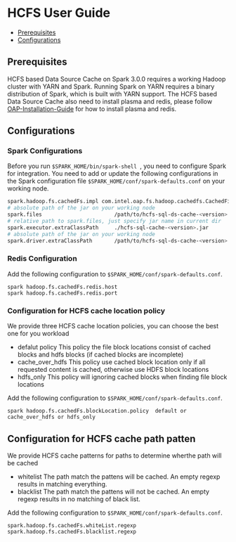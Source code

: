 # HCFS User Guide

* [Prerequisites](#prerequisites)
* [Configurations](#configuration)

## Prerequisites

HCFS based Data Source Cache on Spark 3.0.0 requires a working Hadoop cluster with YARN and Spark. Running Spark on YARN requires a binary distribution of Spark, which is built with YARN support. The HCFS based Data Source Cache also need to install plasma and redis, please follow [OAP-Installation-Guide](OAP-Installation-Guide.md) for how to install plasma and redis.

## Configurations

### Spark Configurations

Before you run `$SPARK_HOME/bin/spark-shell `, you need to configure Spark for integration. You need to add or update the following configurations in the Spark configuration file `$SPARK_HOME/conf/spark-defaults.conf` on your working node.

```bash
spark.hadoop.fs.cachedFs.impl com.intel.oap.fs.hadoop.cachedfs.CachedFileSystem
# absolute path of the jar on your working node
spark.files                       /path/to/hcfs-sql-ds-cache-<version>.jar
# relative path to spark.files, just specify jar name in current dir
spark.executor.extraClassPath     ./hcfs-sql-cache-<version>.jar
# absolute path of the jar on your working node
spark.driver.extraClassPath       /path/to/hcfs-sql-ds-cache-<version>.jar
```

### Redis Configuration

Add the following configuration to `$SPARK_HOME/conf/spark-defaults.conf`.

```
spark hadoop.fs.cachedFs.redis.host
spark hadoop.fs.cachedFs.redis.port
```

### Configuration for HCFS cache location policy

We provide three HCFS cache location policies, you can choose the best one for you workload
* defalut policy
This policy the file block locations consist of cached blocks and hdfs blocks (if cached blocks are incomplete)
* cache_over_hdfs
This policy use cached block location only if all requested content is cached, otherwise use HDFS block locations
* hdfs_only
This policy will ignoring cached blocks when finding file block locations

Add the following configuration to `$SPARK_HOME/conf/spark-defaults.conf`.

```
spark hadoop.fs.cachedFs.blockLocation.policy  default or cache_over_hdfs or hdfs_only
```

## Configuration for HCFS cache path patten

We provide HCFS cache patterns for paths to determine wherthe path will be cached
* whitelist
The path match the pattens will be cached. An empty regexp results in matching everything.
* blacklist
The path match the pattens will not be cached. An empty regexp results in no matching of black list.

Add the following configuration to `$SPARK_HOME/conf/spark-defaults.conf`.

```
spark.hadoop.fs.cachedFs.whiteList.regexp
spark.hadoop.fs.cachedFs.blacklist.regexp
```
